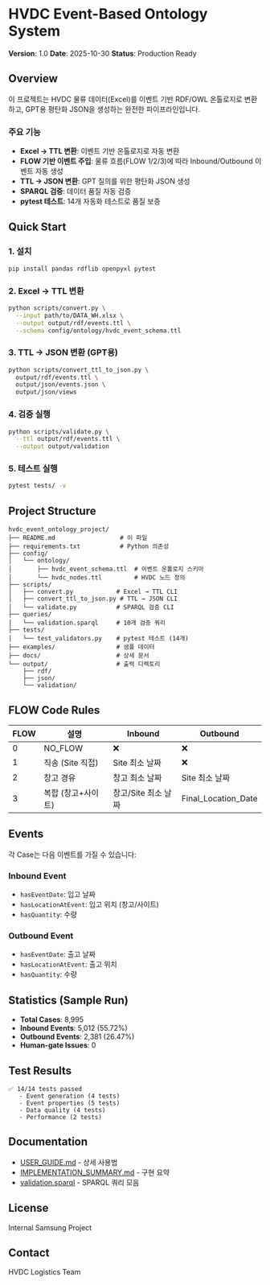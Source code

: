 # HVDC Event-Based Ontology System

**Version**: 1.0
**Date**: 2025-10-30
**Status**: Production Ready

## Overview

이 프로젝트는 HVDC 물류 데이터(Excel)를 이벤트 기반 RDF/OWL 온톨로지로 변환하고, GPT용 평탄화 JSON을 생성하는 완전한 파이프라인입니다.

### 주요 기능

- **Excel → TTL 변환**: 이벤트 기반 온톨로지로 자동 변환
- **FLOW 기반 이벤트 주입**: 물류 흐름(FLOW 1/2/3)에 따라 Inbound/Outbound 이벤트 자동 생성
- **TTL → JSON 변환**: GPT 질의를 위한 평탄화 JSON 생성
- **SPARQL 검증**: 데이터 품질 자동 검증
- **pytest 테스트**: 14개 자동화 테스트로 품질 보증

## Quick Start

### 1. 설치

```bash
pip install pandas rdflib openpyxl pytest
```

### 2. Excel → TTL 변환

```bash
python scripts/convert.py \
  --input path/to/DATA_WH.xlsx \
  --output output/rdf/events.ttl \
  --schema config/ontology/hvdc_event_schema.ttl
```

### 3. TTL → JSON 변환 (GPT용)

```bash
python scripts/convert_ttl_to_json.py \
  output/rdf/events.ttl \
  output/json/events.json \
  output/json/views
```

### 4. 검증 실행

```bash
python scripts/validate.py \
  --ttl output/rdf/events.ttl \
  --output output/validation
```

### 5. 테스트 실행

```bash
pytest tests/ -v
```

## Project Structure

```
hvdc_event_ontology_project/
├── README.md                  # 이 파일
├── requirements.txt           # Python 의존성
├── config/
│   └── ontology/
│       ├── hvdc_event_schema.ttl  # 이벤트 온톨로지 스키마
│       └── hvdc_nodes.ttl         # HVDC 노드 정의
├── scripts/
│   ├── convert.py            # Excel → TTL CLI
│   ├── convert_ttl_to_json.py # TTL → JSON CLI
│   └── validate.py           # SPARQL 검증 CLI
├── queries/
│   └── validation.sparql     # 10개 검증 쿼리
├── tests/
│   └── test_validators.py    # pytest 테스트 (14개)
├── examples/                 # 샘플 데이터
├── docs/                     # 상세 문서
└── output/                   # 출력 디렉토리
    ├── rdf/
    ├── json/
    └── validation/
```

## FLOW Code Rules

| FLOW | 설명 | Inbound | Outbound |
|------|------|---------|----------|
| 0 | NO_FLOW | ❌ | ❌ |
| 1 | 직송 (Site 직접) | Site 최소 날짜 | ❌ |
| 2 | 창고 경유 | 창고 최소 날짜 | Site 최소 날짜 |
| 3 | 복합 (창고+사이트) | 창고/Site 최소 날짜 | Final_Location_Date |

## Events

각 Case는 다음 이벤트를 가질 수 있습니다:

### Inbound Event
- `hasEventDate`: 입고 날짜
- `hasLocationAtEvent`: 입고 위치 (창고/사이트)
- `hasQuantity`: 수량

### Outbound Event
- `hasEventDate`: 출고 날짜
- `hasLocationAtEvent`: 출고 위치
- `hasQuantity`: 수량

## Statistics (Sample Run)

- **Total Cases**: 8,995
- **Inbound Events**: 5,012 (55.72%)
- **Outbound Events**: 2,381 (26.47%)
- **Human-gate Issues**: 0

## Test Results

```
✅ 14/14 tests passed
   - Event generation (4 tests)
   - Event properties (5 tests)
   - Data quality (4 tests)
   - Performance (2 tests)
```

## Documentation

- [USER_GUIDE.md](docs/USER_GUIDE.md) - 상세 사용법
- [IMPLEMENTATION_SUMMARY.md](docs/IMPLEMENTATION_SUMMARY.md) - 구현 요약
- [validation.sparql](queries/validation.sparql) - SPARQL 쿼리 모음

## License

Internal Samsung Project

## Contact

HVDC Logistics Team

